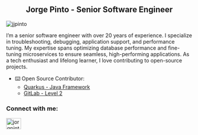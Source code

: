 <h2 align="center">Jorge Pinto - Senior Software Engineer</h2>

<p align="left"> <img src="https://komarev.com/ghpvc/?username=jjpinto&label=Profile%20views&color=0e75b6&style=flat" alt="jjpinto" /> </p>

<p>I’m a senior software engineer with over 20 years of experience. I specialize in troubleshooting, debugging, application support, and performance tuning. My expertise spans optimizing database performance and fine-tuning microservices to ensure seamless, high-performing applications. As a tech enthusiast and lifelong learner, I love contributing to open-source projects.</p>

- ⌨️ Open Source Contributor: 
  - [Quarkus - Java Framework](https://github.com/pulls?q=is%3Apr+author%3Ajjpinto)
  - [GitLab - Level 2](https://gitlab.com/gitlab-org/gitlab/-/merge_requests/?sort=updated_desc&state=all&author_username=jpinto9391615&first_page_size=20)

<h3 align="left">Connect with me:</h3>
<p align="left">
<a href="https://linkedin.com/in/jorgpinto" target="blank"><img align="center" src="https://raw.githubusercontent.com/rahuldkjain/github-profile-readme-generator/master/src/images/icons/Social/linked-in-alt.svg" alt="jorgpinto" height="30" width="40" /></a>
</p>

<!--
[![GitHub stats](https://github-readme-stats.vercel.app/api?username=jjpinto&show=reviews,prs_merged&hide=contribs,prs&theme=transparent&show_icons=true)](https://github.com/anuraghazra/github-readme-stats)

This was interesting, played around and it worked fine - I will keep it disabled for now
-->

